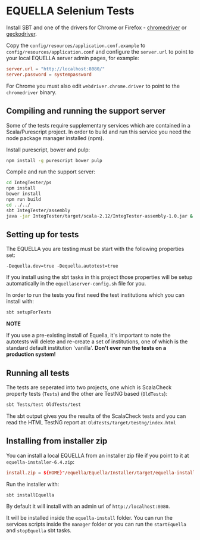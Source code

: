 # EQUELLA Selenium Tests

Install SBT and one of the drivers for Chrome or Firefox -
[chromedriver](https://sites.google.com/a/chromium.org/chromedriver/) or [geckodriver](https://github.com/mozilla/geckodriver/releases).

Copy the `config/resources/application.conf.example` to `config/resources/application.conf` and
configure the `server.url` to point to your local EQUELLA server admin pages, for example:

```conf
server.url = "http://localhost:8080/"
server.password = systempassword
```

For Chrome you must also edit `webdriver.chrome.driver` to point to the `chromedriver` binary.


## Compiling and running the support server

Some of the tests require supplementary services which are contained in a Scala/Purescript project.
In order to build and run this service you need the node package manager installed (npm).

Install purescript, bower and pulp:
```bash
npm install -g purescript bower pulp
```

Compile and run the support server:
```bash
cd IntegTester/ps
npm install
bower install
npm run build
cd ../../
sbt IntegTester/assembly
java -jar IntegTester/target/scala-2.12/IntegTester-assembly-1.0.jar &
```

## Setting up for tests

The EQUELLA you are testing must be start with the following properties set:
```
-Dequella.dev=true -Dequella.autotest=true
```

If you install using the sbt tasks in this project those properties will be setup automatically in the `equellaserver-config.sh`
file for you.

In order to run the tests you first need the test institutions which you can install with:
```bash
sbt setupForTests
```

**NOTE**

If you use a pre-existing install of Equella, it's important to note the autotests will
delete and re-create a set of institutions, one of which is the standard default institution 'vanilla'.
**Don't ever run the tests on a production system!**


## Running all tests

The tests are seperated into two projects, one which is ScalaCheck property
tests (`Tests`) and the other are TestNG based (`OldTests`):

```bash
sbt Tests/test OldTests/test
```

The sbt output gives you the results of the ScalaCheck tests and you can read the HTML TestNG report at:
`OldTests/target/testng/index.html`


## Installing from installer zip

You can install a local EQUELLA from an installer zip file if you point to it at `equella-installer-6.4.zip`:


```conf
install.zip = ${HOME}"/equella/Equella/Installer/target/equella-installer-6.4.zip"
```

Run the installer with:

```bash
sbt installEquella
```

By default it will install with an admin url of `http://localhost:8080`.

It will be installed inside the `equella-install` folder. You can run the services scripts
inside the `manager` folder or you can run the `startEquella` and `stopEquella` sbt tasks.

